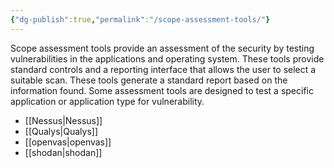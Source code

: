 ```yaml
---
{"dg-publish":true,"permalink":"/scope-assessment-tools/"}
---
```


Scope assessment tools provide an assessment of the security by testing vulnerabilities in the applications and operating system. These tools provide standard controls and a reporting interface that allows the user to select a suitable scan. These tools generate a standard report based on the information found. Some assessment tools are designed to test a specific application or application type for vulnerability.

- [[Nessus\|Nessus]]
- [[Qualys\|Qualys]]
- [[openvas\|openvas]]
- [[shodan\|shodan]]